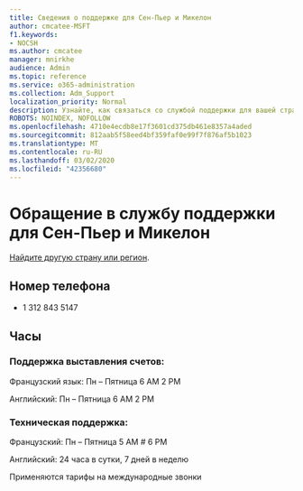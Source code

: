 ```yaml
---
title: Сведения о поддержке для Сен-Пьер и Микелон
author: cmcatee-MSFT
f1.keywords:
- NOCSH
ms.author: cmcatee
manager: mnirkhe
audience: Admin
ms.topic: reference
ms.service: o365-administration
ms.collection: Adm_Support
localization_priority: Normal
description: Узнайте, как связаться со службой поддержки для вашей страны или региона.
ROBOTS: NOINDEX, NOFOLLOW
ms.openlocfilehash: 4710e4ecdb8e17f3601cd375db461e8357a4aded
ms.sourcegitcommit: 812aab5f58eed4bf359faf0e99f7f876af5b1023
ms.translationtype: MT
ms.contentlocale: ru-RU
ms.lasthandoff: 03/02/2020
ms.locfileid: "42356680"
---
```

# <a name="contact-support-for-saint-pierre-and-miquelon"></a>Обращение в службу поддержки для Сен-Пьер и Микелон

[Найдите другую страну или регион](../contact-support-for-business-products.md).

## <a name="phone-number"></a>Номер телефона
+ 1 312 843 5147

## <a name="hours"></a>Часы
### <a name="billing-support"></a>Поддержка выставления счетов:

Французский язык: Пн – Пятница 6 AM 2 PM

Английский: Пн – Пятница 6 AM 2 PM

### <a name="technical-support"></a>Техническая поддержка:

Французский: Пн – Пятница 5 AM # 6 PM

Английский: 24 часа в сутки, 7 дней в неделю

Применяются тарифы на международные звонки
